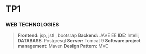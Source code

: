 # TP1

### WEB TECHNOLOGIES

> __Frontend:__ jsp, jstl , bootsrap
> __Backend:__ JAVE EE
> __IDE:__ Intellij 
> __DATABASE:__ Postgresql
> __Server:__ Tomcat 9
> __Software project management:__ Maven
> __Design Pattern:__ MVC 





